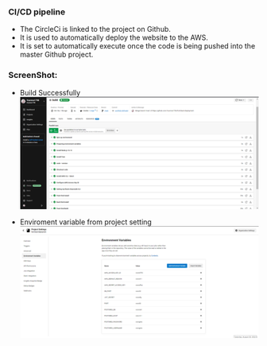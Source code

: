 ### CI/CD pipeline
* The CircleCi is linked to the project on Github.
* It is used to automatically deploy the website to the AWS.
* It is set to automatically execute once the code is being pushed into the master Github project.

### ScreenShot:
* Build Successfully
![circleci - build](screenshots/circleci.png)

* Enviroment variable from project setting
![circleci - environmentVariables](screenshots/Env-variable-circleci.png)
